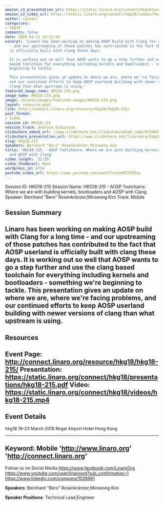 ```yaml
---
amazon_s3_presentation_url: https://static.linaro.org/connect/hkg18/presentations/hkg18-215.pdf
amazon_s3_video_url: https://static.linaro.org/connect/hkg18/videos/hkg18-215.mp4
author: connect
categories:
- hkg18
comments: false
date: 2018-04-11 14:11:54
excerpt: 'Linaro has been working on making AOSP build with Clang for a long time
  - and our upstreaming of those patches has contributed to the fact that AOSP userland
  is officially built with clang these days.

  It is working out so well that AOSP wants to go a step further and use the clang
  based toolchain for everything including kernels and bootloaders - something we''re
  beginning to tackle.

  This presentation gives an update on where we are, where we''re facing problems,
  and our continued efforts to keep AOSP userland building with newer versions of
  clang than what upstream is using.'
featured_image_name: HKG18-215.png
image_name: HKG18-215.png
image: /assets/images/featured-images/HKG18-215.png
layout: resource-post
link: http://connect.linaro.org/resource/hkg18/hkg18-215/
post_format:
- Video
session_id: HKG18-215
session_track: Android Ecosystem
slideshare_embed_url: //www.slideshare.net/slideshow/embed_code/91396433
slideshare_presentation_url: https://www.slideshare.net/linaroorg/hkg18215-aosp-toolchains-where-we-are-with-building-kernels-bootloaders-and-aosp-with-clang
slug: hkg18-215
speakers: Bernhard "Bero" Rosenkränzer,Minseong Kim
title: 'HKG18-215 - AOSP Toolchains: Where we are with building kernels, bootloaders
  and AOSP with Clang'
video_length: '21:55'
video_thumbnail: None
wordpress_id: 8754
youtube_video_url: https://www.youtube.com/watch?v=5udPZ37PDio
---
```


Session ID: HKG18-215
Session Name: HKG18-215 - AOSP Toolchains: Where we are with building kernels, bootloaders and AOSP with Clang
Speaker: Bernhard "Bero" Rosenkränzer,Minseong Kim
Track: Mobile


## Session Summary
Linaro has been working on making AOSP build with Clang for a long time - and our upstreaming of those patches has contributed to the fact that AOSP userland is officially built with clang these days.
It is working out so well that AOSP wants to go a step further and use the clang based toolchain for everything including kernels and bootloaders - something we're beginning to tackle.
This presentation gives an update on where we are, where we're facing problems, and our continued efforts to keep AOSP userland building with newer versions of clang than what upstream is using.
---------------------------------------------------
## Resources
Event Page: http://connect.linaro.org/resource/hkg18/hkg18-215/
Presentation: https://static.linaro.org/connect/hkg18/presentations/hkg18-215.pdf
Video: https://static.linaro.org/connect/hkg18/videos/hkg18-215.mp4
 ---------------------------------------------------
## Event Details
hkg18
19-23 March 2018
Regal Airport Hotel Hong Kong

---------------------------------------------------
Keyword: Mobile
'http://www.linaro.org'
'http://connect.linaro.org'
---------------------------------------------------
Follow us on Social Media
https://www.facebook.com/LinaroOrg
https://www.youtube.com/user/linaroorg?sub_confirmation=1
https://www.linkedin.com/company/1026961

**Speakers**: Bernhard "Bero" Rosenkränzer,Minseong Kim

**Speaker Positions**: Technical Lead,Engineer